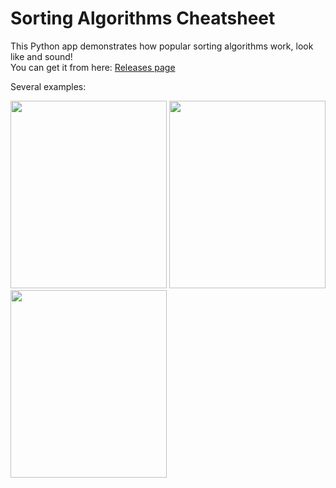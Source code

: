 # Sorting Algorithms Cheatsheet
This Python app demonstrates how popular sorting algorithms work, look like and sound! <br>
You can get it from here: <a href="http://github.com/Worldbeater/SortingAlgorithmsCheatsheet/releases">Releases page</a>

Several examples:

<img src="https://i.gyazo.com/60981b6e0b6100a922147e99dd8f385d.gif" data-canonical-src="https://i.gyazo.com/60981b6e0b6100a922147e99dd8f385d.gif" width="250" height="300" />  <img src="https://i.gyazo.com/6dac7610aae97fa03ac486c10586cb2b.gif" data-canonical-src="https://i.gyazo.com/6dac7610aae97fa03ac486c10586cb2b.gif" width="250" height="300" />  <img src="https://i.gyazo.com/1916d62fbb09fe7cf0c63ba60ba7b929.gif" data-canonical-src="https://i.gyazo.com/1916d62fbb09fe7cf0c63ba60ba7b929.gif" width="250" height="300" /> 
